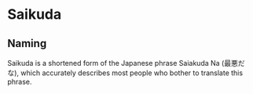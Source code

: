 # Saikuda
## Naming
Saikuda is a shortened form of the Japanese phrase Saiakuda Na (最悪だ な), which accurately describes most people who bother to translate this phrase.
